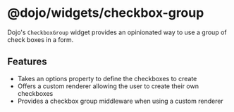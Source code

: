 # @dojo/widgets/checkbox-group

Dojo's `CheckboxGroup` widget provides an opinionated way to use a group of check boxes in a form.

## Features

-   Takes an options property to define the checkboxes to create
-   Offers a custom renderer allowing the user to create their own checkboxes
-   Provides a checkbox group middleware when using a custom renderer
